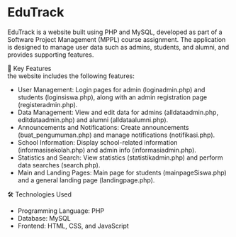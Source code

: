 # EduTrack  
EduTrack is a website built using PHP and MySQL, developed as part of a Software Project Management (MPPL) course assignment. The application is designed to manage user data such as admins, students, and alumni, and provides supporting features.  

🔧 Key Features  
the website includes the following features:  
- User Management: Login pages for admin (loginadmin.php) and students (loginsiswa.php), along with an admin registration page (registeradmin.php).  
- Data Management: View and edit data for admins (alldataadmin.php, editdataadmin.php) and alumni (alldataalumni.php).  
- Announcements and Notifications: Create announcements (buat_pengumuman.php) and manage notifications (notifikasi.php).  
- School Information: Display school-related information (informasisekolah.php) and admin info (informasiadmin.php).  
- Statistics and Search: View statistics (statistikadmin.php) and perform data searches (search.php).  
- Main and Landing Pages: Main page for students (mainpageSiswa.php) and a general landing page (landingpage.php).  

🛠️ Technologies Used  
- Programming Language: PHP  
- Database: MySQL  
- Frontend: HTML, CSS, and JavaScript  
